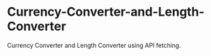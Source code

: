 # Currency-Converter-and-Length-Converter
Currency Converter and Length Converter using API fetching.
